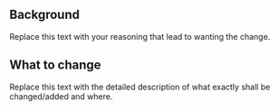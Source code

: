 ## Background

Replace this text with your reasoning that lead to wanting the change.

## What to change

Replace this text with the detailed description of what exactly shall be changed/added and where.
